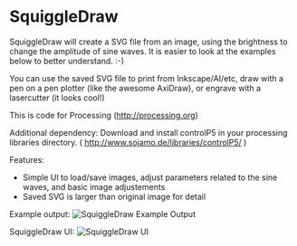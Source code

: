 # SquiggleDraw

SquiggleDraw will create a SVG file from an image, using the brightness to change the amplitude of sine waves. It is easier to look at the examples below to better understand. :-)

You can use the saved SVG file to print from Inkscape/AI/etc, draw with a pen on a pen plotter (like the awesome AxiDraw), or engrave with a lasercutter (it looks cool!)

This is code for Processing (http://processing.org)

Additional dependency: Download and install controlP5 in your processing libraries directory. ( http://www.sojamo.de/libraries/controlP5/ )


Features: 
* Simple UI to load/save images, adjust parameters related to the sine waves, and basic image adjustements
* Saved SVG is larger than original image for detail 

Example output:
![SquiggleDraw Example Output](https://cloud.githubusercontent.com/assets/2564583/20510932/dd6f7f7c-b028-11e6-94df-dd1693214b3a.png)

SquiggleDraw UI:
![SquiggleDraw UI](https://cloud.githubusercontent.com/assets/2564583/22277912/50d6a0da-e274-11e6-9605-1838b998aed0.png)
